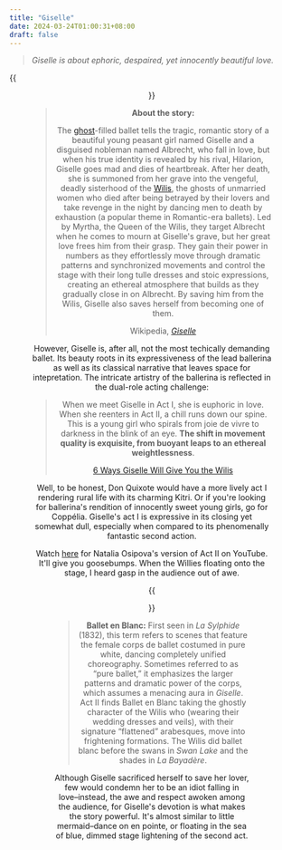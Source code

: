 ```yaml
---
title: "Giselle"
date: 2024-03-24T01:00:31+08:00
draft: false
---
```


> *Giselle is about ephoric, despaired, yet innocently beautiful love.*

{{<figure align="center" src="/yes_and/giselle1.jpeg" caption="the audience were very supportive and applauded until the very end–it was almost like that they're hoping for an encore.">}}

> **About the story:**
>
> The [ghost](https://en.wikipedia.org/wiki/Ghost)-filled ballet tells the tragic, romantic story of a beautiful young peasant girl named Giselle and a disguised nobleman named Albrecht, who fall in love, but when his true identity is revealed by his rival, Hilarion, Giselle goes mad and dies of heartbreak. After her death, she is summoned from her grave into the vengeful, deadly sisterhood of the [Wilis](https://en.wikipedia.org/wiki/Vila_(fairy)), the ghosts of unmarried women who died after being betrayed by their lovers and take revenge in the night by dancing men to death by exhaustion (a popular theme in Romantic-era ballets). Led by Myrtha, the Queen of the Wilis, they target Albrecht when he comes to mourn at Giselle's grave, but her great love frees him from their grasp. They gain their power in numbers as they effortlessly move through dramatic patterns and synchronized movements and control the stage with their long tulle dresses and stoic expressions, creating an ethereal atmosphere that builds as they gradually close in on Albrecht. By saving him from the Wilis, Giselle also saves herself from becoming one of them.
>
> Wikipedia, *[Giselle](https://en.wikipedia.org/wiki/Giselle)*

However, Giselle is, after all, not the most techically demanding ballet. Its beauty roots in its expressiveness of the lead ballerina as well as its classical narrative that leaves space for intepretation. The intricate artistry of the ballerina is reflected in the dual-role acting challenge:

> When we meet Giselle in Act I, she is euphoric in love. When she reenters in Act II, a chill runs down our spine. This is a young girl who spirals from joie de vivre to darkness in the blink of an eye. **The shift in movement quality is exquisite, from buoyant leaps to an ethereal weightlessness**.
>
> [6 Ways Giselle Will Give You the Wilis](https://www.pbt.org/blog/6-ways-giselle-will-give-you-wilis/)

Well, to be honest, Don Quixote would have a more lively act I rendering rural life with its charming Kitri. Or if you're looking for ballerina's rendition of innocently sweet young girls, go for Coppélia. Giselle's act I is expressive in its closing yet somewhat dull, especially when compared to its phenomenally fantastic second action. 

Watch [here](https://www.youtube.com/watch?v=QFQZSZZlepQ) for Natalia Osipova's version of Act II on YouTube. It'll give you goosebumps. When the Willies floating onto the stage, I heard gasp in the audience out of awe.

{{<figure align="center" src="/yes_and/giselle_I.jpeg" caption="the second act's ghost scene is breathtakingly beautiful">}}

> **Ballet en Blanc:** First seen in *La Sylphide* (1832), this term refers to scenes that feature the female corps de ballet costumed in pure white, dancing completely unified choreography. Sometimes referred to as “pure ballet,” it emphasizes the larger patterns and dramatic power of the corps, which assumes a menacing aura in *Giselle*. Act II finds Ballet en Blanc taking the ghostly character of the Wilis who (wearing their wedding dresses and veils), with their signature “flattened” arabesques, move into frightening formations. The Wilis did ballet blanc before the swans in *Swan Lake* and the shades in *La Bayadère*.

Although Giselle sacrificed herself to save her lover, few would condemn her to be an idiot falling in love–instead, the awe and respect awoken among the audience, for Giselle's devotion is what makes the story powerful. It's almost similar to little mermaid–dance on en pointe, or floating in the sea of blue, dimmed stage lightening of the second act.
